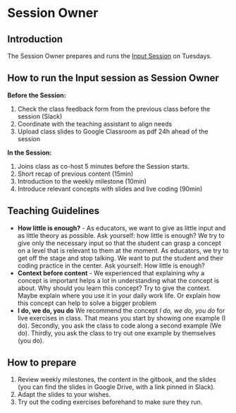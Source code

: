 # Session Owner

## Introduction 
The Session Owner prepares and runs the [Input Session](https://github.com/ReDI-School/fullstack_bootcamp/blob/main/volunteers/input_session.md) on Tuesdays. 

## How to run the Input session as Session Owner

**Before the Session:**
1. Check the class feedback form from the previous class before the session (Slack)
2. Coordinate with the teaching assistant to align needs
3. Upload class slides to Google Classroom as pdf 24h ahead of the session

**In the Session:**
1. Joins class as co-host 5 minutes before the Session starts. 
2. Short recap of previous content (15min)
3. Introduction to the weekly milestone (10min)
4. Introduce relevant concepts with slides and live coding (90min)

## Teaching Guidelines 
- **How little is enough?** - As educators, we want to give as little input and as little theory as possible. Ask yourself: how little is enough? We try to give only the necessary input so that the student can grasp a concept on a level that is relevant to them at the moment. As educators, we try to get off the stage and stop talking. We want to put the student and their coding practice in the center. Ask yourself: How little is enough? 
- **Context before content** - We experienced that explaining why a concept is important helps a lot in understanding what the concept is about. Why should you learn this concept? Try to give the context. Maybe explain where you use it in your daily work life. Or explain how this concept can help to solve a bigger problem
- **I do, we do, you do** We recommend the concept _I do, we do, you do_ for live exercises in class. That means you start by showing one example (I do). Secondly, you ask the class to code along a second example (We do). Thirdly, you ask the class to try out one example by themselves (you do). 

## How to prepare
1. Review weekly milestones, the content in the gitbook, and the slides (you can find the slides in Google Drive, with a link pinned in Slack).
2. Adapt the slides to your wishes.
3. Try out the coding exercises beforehand to make sure they run. 
